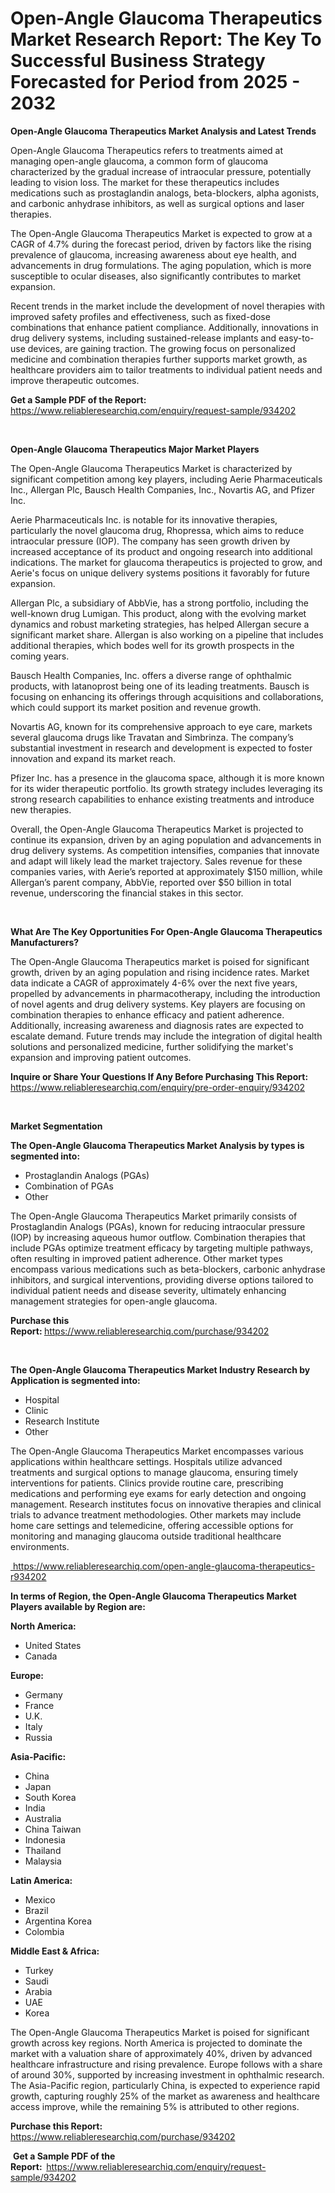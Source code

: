 <p><h1>Open-Angle Glaucoma Therapeutics Market Research Report: The Key To Successful Business Strategy Forecasted for Period from 2025 - 2032</h1></p><p><strong>Open-Angle Glaucoma Therapeutics Market Analysis and Latest Trends</strong></p>
<p><p>Open-Angle Glaucoma Therapeutics refers to treatments aimed at managing open-angle glaucoma, a common form of glaucoma characterized by the gradual increase of intraocular pressure, potentially leading to vision loss. The market for these therapeutics includes medications such as prostaglandin analogs, beta-blockers, alpha agonists, and carbonic anhydrase inhibitors, as well as surgical options and laser therapies.</p><p>The Open-Angle Glaucoma Therapeutics Market is expected to grow at a CAGR of 4.7% during the forecast period, driven by factors like the rising prevalence of glaucoma, increasing awareness about eye health, and advancements in drug formulations. The aging population, which is more susceptible to ocular diseases, also significantly contributes to market expansion. </p><p>Recent trends in the market include the development of novel therapies with improved safety profiles and effectiveness, such as fixed-dose combinations that enhance patient compliance. Additionally, innovations in drug delivery systems, including sustained-release implants and easy-to-use devices, are gaining traction. The growing focus on personalized medicine and combination therapies further supports market growth, as healthcare providers aim to tailor treatments to individual patient needs and improve therapeutic outcomes.</p></p>
<p><strong>Get a Sample PDF of the Report:&nbsp;</strong> <a href="https://www.reliableresearchiq.com/enquiry/request-sample/934202?utm_campaign=2291&utm_medium=2&utm_source=Github&utm_content=ia&utm_term=19042025&utm_id=open-angle-glaucoma-therapeutics">https://www.reliableresearchiq.com/enquiry/request-sample/934202</a></p>
<p>&nbsp;</p>
<p><strong>Open-Angle Glaucoma Therapeutics Major Market Players</strong></p>
<p><p>The Open-Angle Glaucoma Therapeutics Market is characterized by significant competition among key players, including Aerie Pharmaceuticals Inc., Allergan Plc, Bausch Health Companies, Inc., Novartis AG, and Pfizer Inc. </p><p>Aerie Pharmaceuticals Inc. is notable for its innovative therapies, particularly the novel glaucoma drug, Rhopressa, which aims to reduce intraocular pressure (IOP). The company has seen growth driven by increased acceptance of its product and ongoing research into additional indications. The market for glaucoma therapeutics is projected to grow, and Aerie's focus on unique delivery systems positions it favorably for future expansion.</p><p>Allergan Plc, a subsidiary of AbbVie, has a strong portfolio, including the well-known drug Lumigan. This product, along with the evolving market dynamics and robust marketing strategies, has helped Allergan secure a significant market share. Allergan is also working on a pipeline that includes additional therapies, which bodes well for its growth prospects in the coming years.</p><p>Bausch Health Companies, Inc. offers a diverse range of ophthalmic products, with latanoprost being one of its leading treatments. Bausch is focusing on enhancing its offerings through acquisitions and collaborations, which could support its market position and revenue growth.</p><p>Novartis AG, known for its comprehensive approach to eye care, markets several glaucoma drugs like Travatan and Simbrinza. The company’s substantial investment in research and development is expected to foster innovation and expand its market reach.</p><p>Pfizer Inc. has a presence in the glaucoma space, although it is more known for its wider therapeutic portfolio. Its growth strategy includes leveraging its strong research capabilities to enhance existing treatments and introduce new therapies.</p><p>Overall, the Open-Angle Glaucoma Therapeutics Market is projected to continue its expansion, driven by an aging population and advancements in drug delivery systems. As competition intensifies, companies that innovate and adapt will likely lead the market trajectory. Sales revenue for these companies varies, with Aerie’s reported at approximately $150 million, while Allergan’s parent company, AbbVie, reported over $50 billion in total revenue, underscoring the financial stakes in this sector.</p></p>
<p>&nbsp;</p>
<p><strong>What Are The Key Opportunities For Open-Angle Glaucoma Therapeutics Manufacturers?</strong></p>
<p><p>The Open-Angle Glaucoma Therapeutics market is poised for significant growth, driven by an aging population and rising incidence rates. Market data indicate a CAGR of approximately 4-6% over the next five years, propelled by advancements in pharmacotherapy, including the introduction of novel agents and drug delivery systems. Key players are focusing on combination therapies to enhance efficacy and patient adherence. Additionally, increasing awareness and diagnosis rates are expected to escalate demand. Future trends may include the integration of digital health solutions and personalized medicine, further solidifying the market's expansion and improving patient outcomes.</p></p>
<p><strong>Inquire or Share Your Questions If Any Before Purchasing This Report:</strong> <a href="https://www.reliableresearchiq.com/enquiry/pre-order-enquiry/934202?utm_campaign=2291&utm_medium=2&utm_source=Github&utm_content=ia&utm_term=19042025&utm_id=open-angle-glaucoma-therapeutics">https://www.reliableresearchiq.com/enquiry/pre-order-enquiry/934202</a></p>
<p>&nbsp;</p>
<p><strong>Market Segmentation</strong></p>
<p><strong>The Open-Angle Glaucoma Therapeutics Market Analysis by types is segmented into:</strong></p>
<p><ul><li>Prostaglandin Analogs (PGAs)</li><li>Combination of PGAs</li><li>Other</li></ul></p>
<p><p>The Open-Angle Glaucoma Therapeutics Market primarily consists of Prostaglandin Analogs (PGAs), known for reducing intraocular pressure (IOP) by increasing aqueous humor outflow. Combination therapies that include PGAs optimize treatment efficacy by targeting multiple pathways, often resulting in improved patient adherence. Other market types encompass various medications such as beta-blockers, carbonic anhydrase inhibitors, and surgical interventions, providing diverse options tailored to individual patient needs and disease severity, ultimately enhancing management strategies for open-angle glaucoma.</p></p>
<p><strong>Purchase this Report:&nbsp;</strong><a href="https://www.reliableresearchiq.com/purchase/934202?utm_campaign=2291&utm_medium=2&utm_source=Github&utm_content=ia&utm_term=19042025&utm_id=open-angle-glaucoma-therapeutics">https://www.reliableresearchiq.com/purchase/934202</a></p>
<p>&nbsp;</p>
<p><strong>The Open-Angle Glaucoma Therapeutics Market Industry Research by Application is segmented into:</strong></p>
<p><ul><li>Hospital</li><li>Clinic</li><li>Research Institute</li><li>Other</li></ul></p>
<p><p>The Open-Angle Glaucoma Therapeutics Market encompasses various applications within healthcare settings. Hospitals utilize advanced treatments and surgical options to manage glaucoma, ensuring timely interventions for patients. Clinics provide routine care, prescribing medications and performing eye exams for early detection and ongoing management. Research institutes focus on innovative therapies and clinical trials to advance treatment methodologies. Other markets may include home care settings and telemedicine, offering accessible options for monitoring and managing glaucoma outside traditional healthcare environments.</p></p>
<p><a href="https://www.reliableresearchiq.com/open-angle-glaucoma-therapeutics-r934202?utm_campaign=2291&utm_medium=2&utm_source=Github&utm_content=ia&utm_term=19042025&utm_id=open-angle-glaucoma-therapeutics">&nbsp;https://www.reliableresearchiq.com/open-angle-glaucoma-therapeutics-r934202</a></p>
<p><strong>In terms of Region, the Open-Angle Glaucoma Therapeutics Market Players available by Region are:</strong></p>
<p>
    <p> <strong> North America: </strong>
        <ul>
            <li>United States</li>
            <li>Canada</li>
        </ul>
        </p> 
    <p> <strong> Europe: </strong>
        <ul>
            <li>Germany</li>
            <li>France</li>
            <li>U.K.</li>
            <li>Italy</li>
            <li>Russia</li>
        </ul>
        </p> 
    <p> <strong> Asia-Pacific: </strong>
        <ul>
            <li>China</li>
            <li>Japan</li>
            <li>South Korea</li>
            <li>India</li>
            <li>Australia</li>
            <li>China Taiwan</li>
            <li>Indonesia</li>
            <li>Thailand</li>
            <li>Malaysia</li>
        </ul>
        </p> 
    <p> <strong> Latin America: </strong>
        <ul>
            <li>Mexico</li>
            <li>Brazil</li>
            <li>Argentina Korea</li>
            <li>Colombia</li>
        </ul>
        </p> 
    <p> <strong> Middle East & Africa: </strong>
        <ul>
            <li>Turkey</li>
            <li>Saudi</li>
            <li>Arabia</li>
            <li>UAE</li>
            <li>Korea</li>
        </ul>
    </p>
    </p>
<p><p>The Open-Angle Glaucoma Therapeutics Market is poised for significant growth across key regions. North America is projected to dominate the market with a valuation share of approximately 40%, driven by advanced healthcare infrastructure and rising prevalence. Europe follows with a share of around 30%, supported by increasing investment in ophthalmic research. The Asia-Pacific region, particularly China, is expected to experience rapid growth, capturing roughly 25% of the market as awareness and healthcare access improve, while the remaining 5% is attributed to other regions.</p></p>
<p><strong>Purchase this Report: </strong><a href="https://www.reliableresearchiq.com/purchase/934202?utm_campaign=2291&utm_medium=2&utm_source=Github&utm_content=ia&utm_term=19042025&utm_id=open-angle-glaucoma-therapeutics">https://www.reliableresearchiq.com/purchase/934202</a></p>
<p>&nbsp;<strong>Get a Sample PDF of the Report:&nbsp;&nbsp;</strong><a href="https://www.reliableresearchiq.com/enquiry/request-sample/934202?utm_campaign=2291&utm_medium=2&utm_source=Github&utm_content=ia&utm_term=19042025&utm_id=open-angle-glaucoma-therapeutics">https://www.reliableresearchiq.com/enquiry/request-sample/934202</a></p>
<p><strong></strong></p>
<p><p></p><p></p><p></p></p>